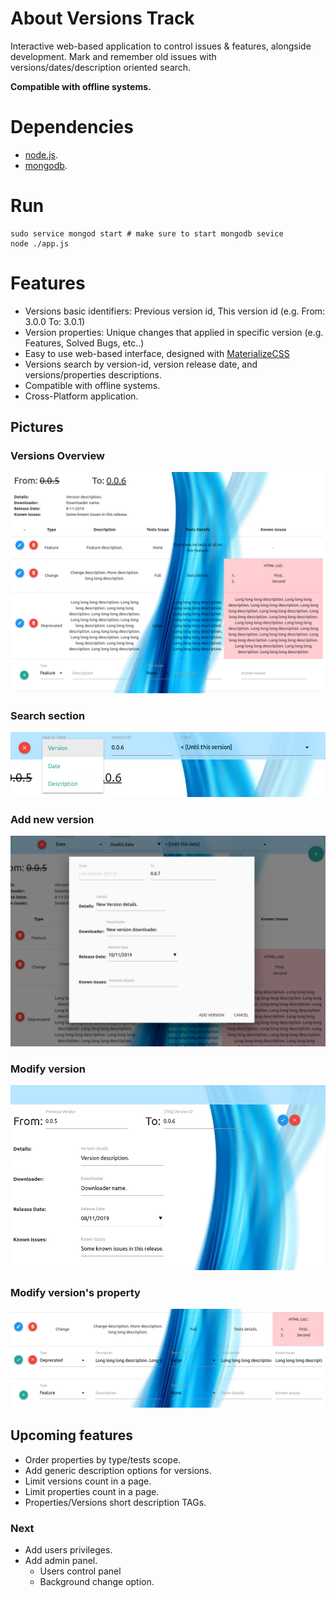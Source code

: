 # About Versions Track
Interactive web-based application to control issues & features, alongside development.
Mark and remember old issues with versions/dates/description oriented search.

**Compatible with offline systems.**

# Dependencies
* [node.js](https://nodejs.org/en/).
* [mongodb](https://www.mongodb.com/).

# Run
```
sudo service mongod start # make sure to start mongodb sevice
node ./app.js
```

# Features
* Versions basic identifiers: Previous version id, This version id (e.g. From: 3.0.0 To: 3.0.1)
* Version properties: Unique changes that applied in specific version (e.g. Features, Solved Bugs, etc..)
* Easy to use web-based interface, designed with [MaterializeCSS](https://materializecss.com/)
* Versions search by version-id, version release date, and versions/properties descriptions.
* Compatible with offline systems.
* Cross-Platform application.

## Pictures
### Versions Overview
![Version Overview](./images/VersionsTrack-11.png)

### Search section
![Search section](./images/VersionsTrack-12-Search.png)

### Add new version
![Add new version](./images/VersionsTrack-13-NewVersion.png)

### Modify version
![Modify version](./images/VersionsTrack-14-ModifyVersion.png)

### Modify version's property
![Modify version's property](./images/VersionsTrack-15-ModifyProperty.png)

## Upcoming features
* Order properties by type/tests scope.
* Add generic description options for versions.
* Limit versions count in a page.
* Limit properties count in a page.
* Properties/Versions short description TAGs.

### Next
* Add users privileges.
* Add admin panel.
    * Users control panel
    * Background change option.
